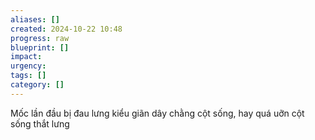 ```yaml
---
aliases: []
created: 2024-10-22 10:48
progress: raw
blueprint: []
impact: 
urgency: 
tags: []
category: []
---
```

Mốc lần đầu bị đau lưng kiểu giãn dây chằng cột sống, hay quá uỡn cột sống thắt lưng
